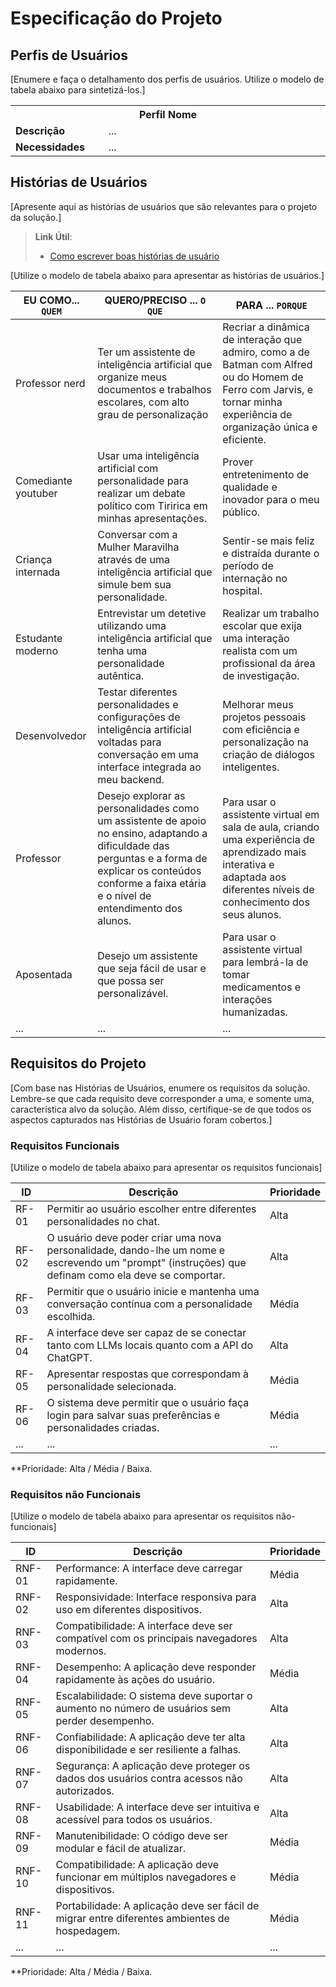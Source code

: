 # Especificação do Projeto

## Perfis de Usuários

[Enumere e faça o detalhamento dos perfis de usuários. Utilize o modelo de tabela abaixo para sintetizá-los.]

<table>
<tbody>
<tr align=center>
<th colspan="2">Perfil Nome </th>
</tr>
<tr>
<td width="150px"><b>Descrição</b></td>
<td width="600px">...</td>
</tr>
<tr>
<td><b>Necessidades</b></td>
<td>...</td>
</tr>
</tbody>
</table>


## Histórias de Usuários

[Apresente aqui as histórias de usuários que são relevantes para o projeto da solução.]

> **Link Útil**:
> - [Como escrever boas histórias de usuário](https://medium.com/vertice/como-escrever-boas-users-stories-hist%C3%B3rias-de-usu%C3%A1rios-b29c75043fac)

[Utilize o modelo de tabela abaixo para apresentar as histórias de usuários.]

|EU COMO... `QUEM`   | QUERO/PRECISO ... `O QUE` |PARA ... `PORQUE`                 |
|--------------------|---------------------------|----------------------------------|
| Professor nerd | Ter um assistente de inteligência artificial que organize meus documentos e trabalhos escolares, com alto grau de personalização | Recriar a dinâmica de interação que admiro, como a de Batman com Alfred ou do Homem de Ferro com Jarvis, e tornar minha experiência de organização única e eficiente. |
| Comediante youtuber | Usar uma inteligência artificial com personalidade para realizar um debate político com Tiririca em minhas apresentações. | Prover entretenimento de qualidade e inovador para o meu público. |
| Criança internada | Conversar com a Mulher Maravilha através de uma inteligência artificial que simule bem sua personalidade. | Sentir-se mais feliz e distraída durante o período de internação no hospital. |
| Estudante moderno | Entrevistar um detetive utilizando uma inteligência artificial que tenha uma personalidade autêntica. | Realizar um trabalho escolar que exija uma interação realista com um profissional da área de investigação. |
| Desenvolvedor | Testar diferentes personalidades e configurações de inteligência artificial voltadas para conversação em uma interface integrada ao meu backend. | Melhorar meus projetos pessoais com eficiência e personalização na criação de diálogos inteligentes. |
| Professor | Desejo explorar as personalidades como um assistente de apoio no ensino, adaptando a dificuldade das perguntas e a forma de explicar os conteúdos conforme a faixa etária e o nível de entendimento dos alunos. | Para usar o assistente virtual em sala de aula, criando uma experiência de aprendizado mais interativa e adaptada aos diferentes níveis de conhecimento dos seus alunos. |
| Aposentada | Desejo um assistente que seja fácil de usar e que possa ser personalizável. | Para usar o assistente virtual para lembrá-la de tomar medicamentos e interações humanizadas. |
| ...                | ...                       | ...                              |



## Requisitos do Projeto

[Com base nas Histórias de Usuários, enumere os requisitos da solução. Lembre-se que cada requisito deve corresponder a uma, e somente uma, característica alvo da solução. Além disso, certifique-se de que todos os aspectos capturados nas Histórias de Usuário foram cobertos.]

### Requisitos Funcionais

[Utilize o modelo de tabela abaixo para apresentar os requisitos funcionais]

|ID    | Descrição                | Prioridade |
|-------|---------------------------------|----|
| RF-01 |  Permitir ao usuário escolher entre diferentes personalidades no chat. | Alta | 
| RF-02 |  O usuário deve poder criar uma nova personalidade, dando-lhe um nome e escrevendo um "prompt" (instruções) que definam como ela deve se comportar. | Alta |
| RF-03 |  Permitir que o usuário inicie e mantenha uma conversação contínua com a personalidade escolhida. | Média |
| RF-04 |  A interface deve ser capaz de se conectar tanto com LLMs locais quanto com a API do ChatGPT. | Alta |
| RF-05 |  Apresentar respostas que correspondam à personalidade selecionada. | Média |
| RF-06 |  O sistema deve permitir que o usuário faça login para salvar suas preferências e personalidades criadas. | Média |
|  ...  |  ...                    | ...   |

**Prioridade: Alta / Média / Baixa. 

### Requisitos não Funcionais

[Utilize o modelo de tabela abaixo para apresentar os requisitos não-funcionais]

|ID      | Descrição               |Prioridade |
|--------|-------------------------|----|
| RNF-01 |  Performance: A interface deve carregar rapidamente. | Média | 
| RNF-02 |  Responsividade: Interface responsiva para uso em diferentes dispositivos. | Alta |
| RNF-03 |  Compatibilidade: A interface deve ser compatível com os principais navegadores modernos. | Alta |
| RNF-04 |  Desempenho: A aplicação deve responder rapidamente às ações do usuário. | Média |
| RNF-05 |  Escalabilidade: O sistema deve suportar o aumento no número de usuários sem perder desempenho. | Alta |
| RNF-06 |  Confiabilidade: A aplicação deve ter alta disponibilidade e ser resiliente a falhas. | Alta |
| RNF-07 |  Segurança: A aplicação deve proteger os dados dos usuários contra acessos não autorizados. | Alta |
| RNF-08 |  Usabilidade: A interface deve ser intuitiva e acessível para todos os usuários. | Alta |
| RNF-09 |  Manutenibilidade: O código deve ser modular e fácil de atualizar. | Média |
| RNF-10 |  Compatibilidade: A aplicação deve funcionar em múltiplos navegadores e dispositivos. | Média |
| RNF-11 |  Portabilidade: A aplicação deve ser fácil de migrar entre diferentes ambientes de hospedagem. | Média |
| ...    |  ...                    | ...   |

**Prioridade: Alta / Média / Baixa. 

